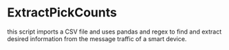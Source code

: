 # ExtractPickCounts
this script imports a CSV file and uses pandas and regex to find and extract desired information from the message traffic of a smart device.
